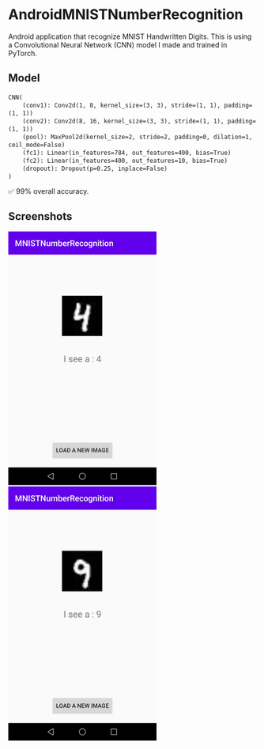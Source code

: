 # AndroidMNISTNumberRecognition
Android application that recognize MNIST Handwritten Digits. This is using a Convolutional Neural Network (CNN) model I made and trained in PyTorch.  

## Model
```
CNN(  
    (conv1): Conv2d(1, 8, kernel_size=(3, 3), stride=(1, 1), padding=(1, 1))  
    (conv2): Conv2d(8, 16, kernel_size=(3, 3), stride=(1, 1), padding=(1, 1))  
    (pool): MaxPool2d(kernel_size=2, stride=2, padding=0, dilation=1, ceil_mode=False)  
    (fc1): Linear(in_features=784, out_features=400, bias=True)  
    (fc2): Linear(in_features=400, out_features=10, bias=True)  
    (dropout): Dropout(p=0.25, inplace=False)  
)
```
:white_check_mark: 99% overall accuracy.

## Screenshots
<img src="/images/example_4.jpg" alt="example_4" width="300"/> <img src="/images/example_9.jpg" alt="example_9" width="300"/>
